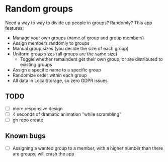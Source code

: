 # Random groups

Need a way to way to divide up people in groups? Randomly? This app features:

- Manage your own groups (name of group and group members)
- Assign members randomly to groups
- Manual group sizes (you decide the size of each group)
- Uniform group sizes (all groups are the same size)
  - Toggle whether remainders get their own group, or are distributed to existing groups
- Assign a specific name to a specific group
- Randomize order within each group
- All data in LocalStorage, so zero GDPR issues

## TODO

- [ ] more responsive design
- [ ] 4 seconds of dramatic animation "while scrambling"
- [ ] gh repo create

## Known bugs

- [ ] Assigning a wanted group to a member, with a higher number than there are groups, will crash the app
